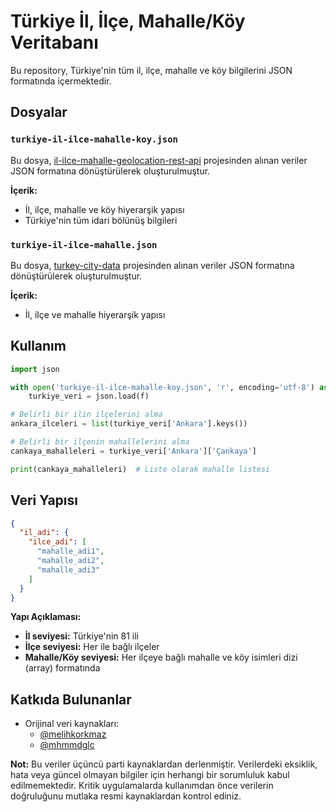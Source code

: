 # Türkiye İl, İlçe, Mahalle/Köy Veritabanı

Bu repository, Türkiye'nin tüm il, ilçe, mahalle ve köy bilgilerini JSON formatında içermektedir.

## Dosyalar

### `turkiye-il-ilce-mahalle-koy.json`
Bu dosya, [il-ilce-mahalle-geolocation-rest-api](https://github.com/melihkorkmaz/il-ilce-mahalle-geolocation-rest-api) projesinden alınan veriler JSON formatına dönüştürülerek oluşturulmuştur.

**İçerik:**
- İl, ilçe, mahalle ve köy hiyerarşik yapısı
- Türkiye'nin tüm idari bölünüş bilgileri

### `turkiye-il-ilce-mahalle.json`
Bu dosya, [turkey-city-data](https://github.com/mhmmdglc/turkey-city-data) projesinden alınan veriler JSON formatına dönüştürülerek oluşturulmuştur.

**İçerik:**
- İl, ilçe ve mahalle hiyerarşik yapısı

## Kullanım

```python
import json

with open('turkiye-il-ilce-mahalle-koy.json', 'r', encoding='utf-8') as f:
    turkiye_veri = json.load(f)

# Belirli bir ilin ilçelerini alma
ankara_ilceleri = list(turkiye_veri['Ankara'].keys())

# Belirli bir ilçenin mahallelerini alma
cankaya_mahalleleri = turkiye_veri['Ankara']['Çankaya']

print(cankaya_mahalleleri)  # Liste olarak mahalle listesi
```

## Veri Yapısı

```json
{
  "il_adi": {
    "ilce_adi": [
      "mahalle_adi1",
      "mahalle_adi2",
      "mahalle_adi3"
    ]
  }
}
```

**Yapı Açıklaması:**
- **İl seviyesi:** Türkiye'nin 81 ili
- **İlçe seviyesi:** Her ile bağlı ilçeler
- **Mahalle/Köy seviyesi:** Her ilçeye bağlı mahalle ve köy isimleri dizi (array) formatında

## Katkıda Bulunanlar

- Orijinal veri kaynakları:
  - [@melihkorkmaz](https://github.com/melihkorkmaz) 
  - [@mhmmdglc](https://github.com/mhmmdglc) 

**Not:** Bu veriler üçüncü parti kaynaklardan derlenmiştir. Verilerdeki eksiklik, hata veya güncel olmayan bilgiler için herhangi bir sorumluluk kabul edilmemektedir. Kritik uygulamalarda kullanımdan önce verilerin doğruluğunu mutlaka resmi kaynaklardan kontrol ediniz.
